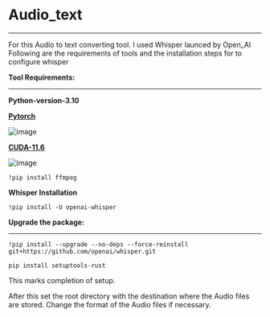 # Audio_text
___
For this Audio to text converting tool. I used Whisper launced by Open_AI
Following are the requirements of tools and the installation steps for to configure whisper

**Tool Requirements:**
___

**Python-version-3.10**

[**Pytorch**]([URL](https://pytorch.org/get-started/locally/))

![image](https://user-images.githubusercontent.com/46361620/215275070-0619b767-7ff9-4e54-8af9-f8faff539f81.png)

[**CUDA-11.6**]([**URL](https://pytorch.org/get-started/locally/))

![image](https://user-images.githubusercontent.com/46361620/215275136-fbd66a14-be4c-498a-8425-3aa3092d9dea.png)

```
!pip install ffmpeg
```

**Whisper Installation**
```
!pip install -U openai-whisper
```

**Upgrade the package:**
___

```
!pip install --upgrade --no-deps --force-reinstall git+https://github.com/openai/whisper.git

pip install setuptools-rust
```
This marks completion of setup. 

After this set the root directory with the destination where the Audio files are stored. 
Change the format of the Audio files if necessary.
